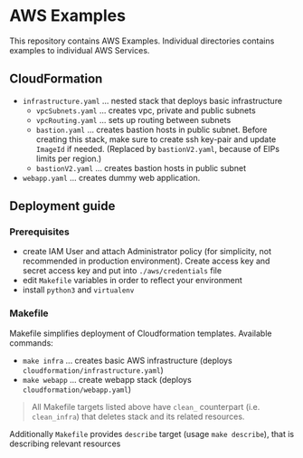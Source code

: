 # AWS Examples
This repository contains AWS Examples. Individual directories contains examples to individual AWS Services.
## CloudFormation
- `infrastructure.yaml` ... nested stack that deploys basic infrastructure
  - `vpcSubnets.yaml`   ... creates vpc, private and public subnets
  - `vpcRouting.yaml`   ... sets up routing between subnets
  - `bastion.yaml`      ... creates bastion hosts in public subnet. Before creating this stack, make sure to create ssh key-pair and update `ImageId` if needed. (Replaced by `bastionV2.yaml`, because of EIPs limits per region.)
  - `bastionV2.yaml`    ... creates bastion hosts in public subnet
- `webapp.yaml` ... creates dummy web application.
## Deployment guide
### Prerequisites
- create IAM User and attach Administrator policy (for simplicity, not recommended in production environment). Create access key and secret access key and put into `./aws/credentials` file
- edit `Makefile` variables in order to reflect your environment
- install `python3` and `virtualenv`
### Makefile
Makefile simplifies deployment of Cloudformation templates. Available commands:
- `make infra`  ... creates basic AWS infrastructure (deploys `cloudformation/infrastructure.yaml`)
- `make webapp` ... create webapp stack (deploys `cloudformation/webapp.yaml`)
> All Makefile targets listed above have `clean_` counterpart (i.e. `clean_infra`) that deletes stack and its related resources.

Additionally `Makefile` provides `describe` target (usage `make describe`), that is describing relevant resources